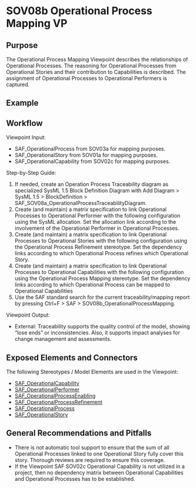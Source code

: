 # SOV08b Operational Process Mapping VP

## Purpose
The Operational Process Mapping Viewpoint describes the relationships of Operational Processes. The reasoning for Operational Processes from Operational Stories and their contribution to Capabilities is described. The assignment of Operational Processes to Operational Performers is captured.

## Example

## Workflow
Viewpoint Input:
* SAF_OperationalProcess from SOV03a for mapping purposes.
* SAF_OperationalStory from SOV01a for mapping purposes.
* SAF_OperationalCapability from SOV02c for mapping purposes.

Step-by-Step Guide:
1.	If needed, create an Operation Process Traceability diagram as specialized SysML 1.5 Block Definition Diagram with Add Diagram > SysML 1.5 > BlockDefinition > SAF_SOV08a_OperationalProcessTraceabilityDiagram.
2.	Create (and maintain) a matrix specification to link Operational Processes to Operational Performer with the following configuration using the SysML allocation. Set the allocation link according to the involvement of the Operational Performer in Operational Processes.
3.	Create (and maintain) a matrix specification to link Operational Processes to Operational Stories with the following configuration using the Operational Process Refinement stereotype. Set the dependency links according to which Operational Process refines which Operational Story.
4.	Create (and maintain) a matrix specification to link Operational Processes to Operational Capabilities with the following configuration using the Operational Process Mapping stereotype. Set the dependency links according to which Operational Process can be mapped to Operational Capabilities
5.	Use the SAF standard search for the current traceability/mapping report by pressing Ctrl+F > SAF > SOV08b_OperationalProcessMapping. 

Viewpoint Output:
* External: Traceability supports the quality control of the model, showing “lose ends” or inconsistencies. Also, it supports impact analyses for change management and assessments.

## Exposed Elements and Connectors
The following Stereotypes / Model Elements are used in the Viewpoint:
* [SAF_OperationalCapability](https://github.com/GfSE/SAF-Specification/blob/TdSE2023/stereotypes.md#SAF_OperationalCapability)
* [SAF_OperationalPerformer](https://github.com/GfSE/SAF-Specification/blob/TdSE2023/stereotypes.md#SAF_OperationalPerformer)
* [SAF_OperationalProcessEnabling](https://github.com/GfSE/SAF-Specification/blob/TdSE2023/stereotypes.md#SAF_OperationalProcessEnabling)
* [SAF_OperationalProcessRefinement](https://github.com/GfSE/SAF-Specification/blob/TdSE2023/stereotypes.md#SAF_OperationalProcessRefinement)
* [SAF_OperationalProcess](https://github.com/GfSE/SAF-Specification/blob/TdSE2023/stereotypes.md#SAF_OperationalProcess)
* [SAF_OperationalStory](https://github.com/GfSE/SAF-Specification/blob/TdSE2023/stereotypes.md#SAF_OperationalStory)

## General Recommendations and Pitfalls
* There is not automatic tool support to ensure that the sum of all Operational Processes linked to one Operational Story fully cover this story. Thorough reviews are required to ensure this coverage.
* If the Viewpoint SAF SOV02c Operational Capability is not utilized in a project, then no dependency matrix between Operational Capabilities and Operational Processes has to be established.
